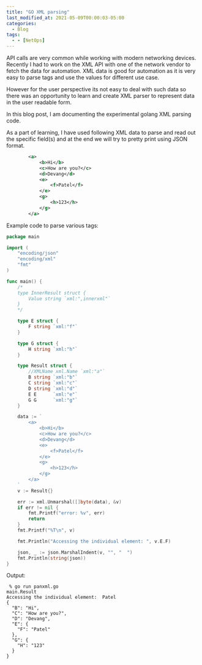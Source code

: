```yaml
---
title: "GO XML parsing"
last_modified_at: 2021-05-09T00:00:03-05:00
categories:
  - Blog
tags:
  - - [NetOps]
---
```


API calls are very common while working with modern networking devices. Recently I had to work on the XML API with one of the network vendor to fetch the data for automation. XML data is good for automation as it is very easy to parse tags and use the values for different use case. 

However for the user perspective its not easy to deal with such data so there was an opportunity to learn and create XML parser to represent data in the user readable form.

In this blog post, I am documenting the experimental golang XML parsing code.

As a part of learning, I have used following XML data to parse and read out the specific field(s) and at the end we will try to pretty print using JSON format. 

```xml
        <a>
            <b>Hi</b>
            <c>How are you?</c>
			<d>Devang</d>
			<e>
				<f>Patel</f>
			</e>
			<g>
				<h>123</h>
			</g>             
        </a>
```

Example code to parse various tags:

```go
package main

import (
	"encoding/json"
	"encoding/xml"
	"fmt"
)

func main() {
    /*
	type InnerResult struct {
		Value string `xml:",innerxml"`
	}
    */

	type E struct {
		F string `xml:"f"`
	}

	type G struct {
		H string `xml:"h"`
	}

	type Result struct {
		//XMLName xml.Name `xml:"a"`
		B string `xml:"b"`
		C string `xml:"c"`
		D string `xml:"d"`
		E E      `xml:"e"`
		G G      `xml:"g"`
	}

	data := `
        <a>
            <b>Hi</b>
            <c>How are you?</c>
			<d>Devang</d>
			<e>
				<f>Patel</f>
			</e>
			<g>
				<h>123</h>
			</g>             
        </a>
	`
	v := Result{}

	err := xml.Unmarshal([]byte(data), &v)
	if err != nil {
		fmt.Printf("error: %v", err)
		return
	}
	fmt.Printf("%T\n", v)

	fmt.Println("Accessing the individual element: ", v.E.F)

	json, _ := json.MarshalIndent(v, "", "  ")
	fmt.Println(string(json))
}
```

Output:
```
 % go run panxml.go
main.Result
Accessing the individual element:  Patel
{
  "B": "Hi",
  "C": "How are you?",
  "D": "Devang",
  "E": {
    "F": "Patel"
  },
  "G": {
    "H": "123"
  }
}
```